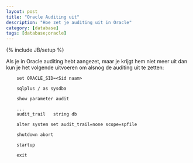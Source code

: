 ```yaml
---
layout: post
title: "Oracle Auditing uit"
description: "Hoe zet je auditing uit in Oracle"
category: [database]
tags: [database;oracle]
---
```

{% include JB/setup %}


Als je in Oracle auditing hebt aangezet, maar je krijgt hem niet meer uit dan
kun je het volgende uitvoeren om alsnog de auditing uit te zetten:

```
    set ORACLE_SID=<Sid naam>

    sqlplus / as sysdba

    show parameter audit

    ...
    audit_trail   string db

    alter system set audit_trail=none scope=spfile

    shutdown abort

    startup

    exit

```


